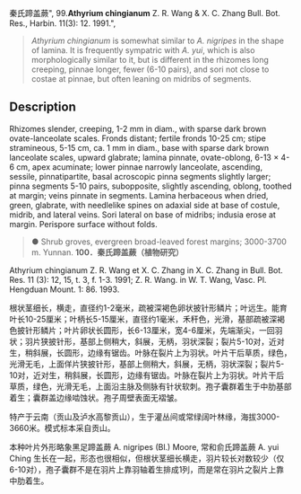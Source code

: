 秦氏蹄盖蕨",
99.**Athyrium chingianum** Z. R. Wang & X. C. Zhang Bull. Bot. Res., Harbin. 11(3): 12. 1991.",

> *Athyrium chingianum* is somewhat similar to *A. nigripes* in the shape of lamina. It is frequently sympatric with *A. yui*, which is also morphologically similar to it, but is different in the rhizomes long creeping, pinnae longer, fewer (6-10 pairs), and sori not close to costae at pinnae, but often leaning on midribs of segments.

## Description
Rhizomes slender, creeping, 1-2 mm in diam., with sparse dark brown ovate-lanceolate scales. Fronds distant; fertile fronds 10-25 cm; stipe stramineous, 5-15 cm, ca. 1 mm in diam., base with sparse dark brown lanceolate scales, upward glabrate; lamina pinnate, ovate-oblong, 6-13 × 4-6 cm, apex acuminate; lower pinnae narrowly lanceolate, ascending, sessile, pinnatipartite, basal acroscopic pinna segments slightly larger; pinna segments 5-10 pairs, subopposite, slightly ascending, oblong, toothed at margin; veins pinnate in segments. Lamina herbaceous when dried, green, glabrate, with needlelike spines on adaxial side at base of costule, midrib, and lateral veins. Sori lateral on base of midribs; indusia erose at margin. Perispore surface without folds.

> ● Shrub groves, evergreen broad-leaved forest margins; 3000-3700 m. Yunnan.
**100．秦氏蹄盖蕨（植物研究）**

Athyrium chingianum Z. R. Wang et X. C. Zhang in X. C. Zhang in Bull. Bot. Res. 11 (3): 12, 15, t. 3, f. 1-3. 1991; Z. R. Wang. in W. T. Wang, Vasc. Pl. Hengduan Mount. 1: 86. 1993.

根状茎细长，横走，直径约1-2毫米，疏被深褐色卵状披针形鳞片；叶远生。能育叶长10-25厘米；叶柄长5-15厘米，直径约1毫米，禾秆色，光滑，基部疏被深褐色披针形鳞片；叶片卵状长圆形，长6-13厘米，宽4-6厘米，先端渐尖，一回羽状；羽片狭披针形，基部上侧稍大，斜展，无柄，羽状深裂；裂片5-10对，近对生，稍斜展，长圆形，边缘有锯齿。叶脉在裂片上为羽状。叶片干后草质，绿色，光滑无毛，上面佯片狭披针形，基部上侧稍大，斜展，无柄，羽状深裂；裂片5-10对，近对生，稍斜展，长圆形，边缘有锯齿。叶脉在裂片上为羽状。叶片干后草质，绿色，光滑无毛，上面沿主脉及侧脉有针状软刺。孢子囊群着生于中肋基部着生；囊群盖边缘啮蚀状。孢子周壁表面无褶皱。

特产于云南（贡山及泸水高黎贡山），生于灌丛间或常绿阔叶林缘，海拔3000-3660米。模式标本采自贡山。

本种叶片外形略象黑足蹄盖蕨 A. nigripes (Bl.) Moore, 常和俞氏蹄盖蕨 A. yui Ching 生长在一起，形态也很相似，但根状茎细长横走，羽片较长对数较少（仅6-10对），孢子囊群不是在羽片上靠羽轴着生排成1列，而是常在羽片之裂片上靠中肋着生。
